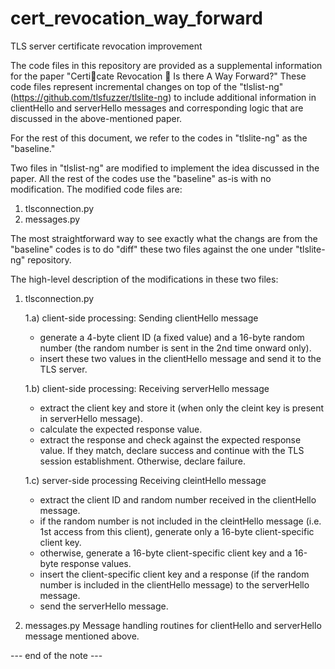 # cert_revocation_way_forward
TLS server certificate revocation improvement

The code files in this repository are provided as a supplemental information for the paper "Certicate Revocation  Is there A Way Forward?"
These code files represent incremental changes on top of the "tlslist-ng" (https://github.com/tlsfuzzer/tlslite-ng) to include additional information in clientHello and serverHello messages and corresponding logic that are discussed in the above-mentioned paper. 

For the rest of this document, we refer to the codes in "tlslite-ng" as the "baseline."

Two files in "tlslist-ng" are modified to implement the idea discussed in the paper. All the rest of the codes use the "baseline" as-is with no modification. The modified code files are:
1. tlsconnection.py
2. messages.py

The most straightforward way to see exactly what the changs are from the "baseline" codes is to do "diff" these two files against the one under "tlslite-ng" repository.

The high-level description of the modifications in these two files:
1. tlsconnection.py
   
   1.a) client-side processing:
     Sending clientHello message
      - generate a 4-byte client ID (a fixed value) and a 16-byte random number (the random number is sent in the 2nd time onward only).
      - insert these two values in the clientHello message and send it to the TLS server.
    
   1.b) client-side processing:
    Receiving serverHello message
      - extract the client key and store it (when only the cleint key is present in serverHello message).
      - calculate the expected response value.
      - extract the response and check against the expected response value. If they match, declare success and continue with the TLS session establishment. Otherwise, declare failure.
        
   1.c) server-side processing
     Receiving cleintHello message
      - extract the client ID and random number received in the clientHello message.
      - if the random number is not included in the cleintHello message (i.e. 1st access from this client), generate only a 16-byte client-specific client key.
      - otherwise, generate a 16-byte client-specific client key and a 16-byte response values.
      - insert the client-specific client key and a response (if the random number is included in the clientHello message) to the serverHello message.
      - send the serverHello message.
        
3. messages.py
   Message handling routines for clientHello and serverHello message mentioned above.

--- end of the note ---
